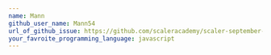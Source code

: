 ```yaml
---
name: Mann
github_user_name: Mann54
url_of_github_issue: https://github.com/scaleracademy/scaler-september-open-source-challenge/issues/243
your_favroite_programming_language: javascript
---
```


